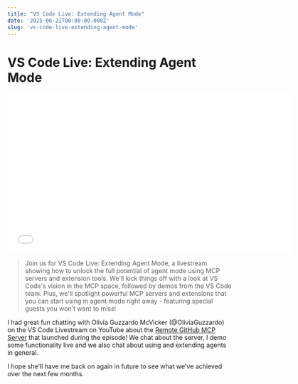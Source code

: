 ```yaml
---
title: "VS Code Live: Extending Agent Mode"
date: '2025-06-21T00:00:00.000Z'
slug: 'vs-code-live-extending-agent-mode'
---
```


# VS Code Live: Extending Agent Mode

<p><iframe allow="monetization" class="embedly-embed" src="//cdn.embedly.com/widgets/media.html?src=https%3A%2F%2Fwww.youtube.com%2Fembed%2FT44T55wvDD0%3Ffeature%3Doembed&amp;display_name=YouTube&amp;url=https%3A%2F%2Fwww.youtube.com%2Fwatch%3Fv%3DT44T55wvDD0&amp;image=https%3A%2F%2Fi.ytimg.com%2Fvi%2FT44T55wvDD0%2Fhqdefault.jpg&amp;key=d932fa08bf1f47efbbe54cb3d746839f&amp;type=text%2Fhtml&amp;schema=youtube" width="640" height="360" scrolling="no" title="YouTube embed" frameborder="0" allowfullscreen="true"></iframe></p>

> Join us for VS Code Live: Extending Agent Mode, a livestream showing how to unlock the full potential of agent mode using MCP servers and extension tools. We'll kick things off with a look at VS Code's vision in the MCP space, followed by demos from the VS Code team. Plus, we'll spotlight powerful MCP servers and extensions that you can start using in agent mode right away - featuring special guests you won't want to miss!

I had great fun chatting with Olivia Guzzardo McVicker (@OliviaGuzzardo) on the VS Code Livestream on YouTube about the [Remote GitHub MCP Server](https://github.blog/changelog/2025-06-12-remote-github-mcp-server-is-now-available-in-public-preview/) that launched during the episode! We chat about the server, I demo some functionality live and we also chat about using and extending agents in general.

I hope she'll have me back on again in future to see what we've achieved over the next few months.